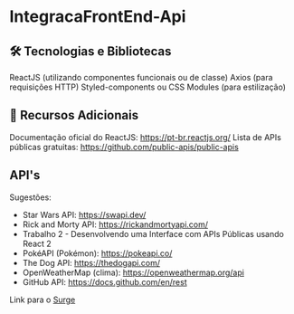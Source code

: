 # IntegracaFrontEnd-Api

## 🛠 Tecnologias e Bibliotecas
  ReactJS (utilizando componentes funcionais ou de classe)
  Axios (para requisições HTTP)
  Styled-components ou CSS Modules (para estilização)

## 📖 Recursos Adicionais
  Documentação oficial do ReactJS: https://pt-br.reactjs.org/
  Lista de APIs públicas gratuitas: https://github.com/public-apis/public-apis

 ## API's
  Sugestões:
  - Star Wars API: https://swapi.dev/
  - Rick and Morty API: https://rickandmortyapi.com/
  - Trabalho 2 - Desenvolvendo uma Interface com APIs Públicas usando React 2
  - PokéAPI (Pokémon): https://pokeapi.co/
  - The Dog API: https://thedogapi.com/
  - OpenWeatherMap (clima): https://openweathermap.org/api
  - GitHub API: https://docs.github.com/en/rest


  Link para o [Surge](https://rickandmorty-projeto-joao-ads.surge.sh)
